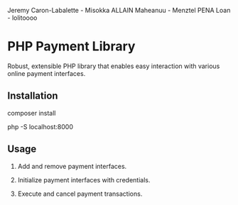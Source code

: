 Jeremy Caron-Labalette - Misokka
ALLAIN Maheanuu - Menztel
PENA Loan - lolitoooo

# PHP Payment Library

Robust, extensible PHP library that enables easy interaction with various online payment interfaces.

## Installation

composer install

php -S localhost:8000

## Usage

1. Add and remove payment interfaces.

2. Initialize payment interfaces with credentials.

3. Execute and cancel payment transactions.